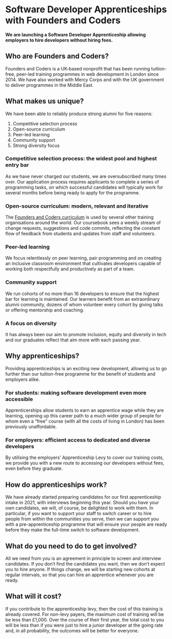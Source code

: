 # Software Developer Apprenticeships with Founders and Coders

**We are launching a Software Developer Apprenticeship allowing employers to hire developers without hiring fees.**

## Who are Founders and Coders?
Founders and Coders is a UK-based nonprofit that has been running tuition-free, peer-led training programmes in web development in London since 2014. We have also worked with Mercy Corps and with the UK government to deliver programmes in the Middle East.

## What makes us unique?
We have been able to reliably produce strong alumni for five reasons:
1. Competitive selection process
2. Open-source curriculum
3. Peer-led learning
4. Community support
5. Strong diversity focus


### Competitive selection process: the widest pool and highest entry bar
As we have never charged our students, we are oversubscribed many times over. Our application process requires applicants to complete a series of programming tasks, on which successful candidates will typically work for several months before being ready to apply for the programme.

### Open-source curriculum: modern, relevant and iterative
The [Founders and Coders curriculum](https://founders-and-coders.gitbook.io/coursebook/) is used by several other training organisations around the world. Our coursebook sees a weekly stream of change requests, suggestions and code commits, reflecting the constant flow of feedback from students and updates from staff and volunteers.

### Peer-led learning
We focus relentlessly on peer learning, pair programming and on creating an inclusive classroom environment that cultivates developers capable of working both respectfully and productively as part of a team.

### Community support
We run cohorts of no more than 16 developers to ensure that the highest bar for learning is maintained. Our learners benefit from an extraordinary alumni community, dozens of whom volunteer every cohort by giving talks or offering mentorship and coaching. 

### A focus on diversity
It has always been our aim to promote inclusion, equity and diversity in tech and our graduates reflect that aim more with each passing year.

## Why apprenticeships?
Providing apprenticeships is an exciting new development, allowing us to go further than our tuition-free programme for the benefit of students and employers alike.

### For students: making software development even more accessible
Apprenticerships allow students to earn an apprentice wage while they are learning, opening up this career path to a much wider group of people for whom even a “free” course (with all the costs of living in London) has been previously unaffordable.

### For employers: efficient access to dedicated and diverse developers
By utilising the employers’ Apprenticeship Levy to cover our training costs, we provide you with a new route to accessing our developers without fees, even before they graduate. 

## How do apprenticeships work?
We have already started preparing candidates for our first apprenticeship intake in 2021, with interviews beginning this year. Should you have your own candidates, we will, of course, be delighted to work with them. In particular, if you want to support your staff to switch career or to hire people from within the communities you serve, then we can support you with a pre-apprenticeship programme that will ensure your people are ready before they make the full-time switch to software development. 

## What do you need to do to get involved?
All we need from you is an agreement in principle to screen and interview candidates. If you don’t find the candidates you want, then we don’t expect you to hire anyone. If things change, we will be starting new cohorts at regular intervals, so that you can hire an apprentice whenever you are ready. 

## What will it cost?
If you contribute to the apprenticeship levy, then the cost of this training is already covered. For non-levy payers, the maximum cost of training will be be less than £1,000. Over the course of their first year, the total cost to you will be less than if you were just to hire a junior developer at the going rate and, in all probability, the outcomes will be better for everyone. 
